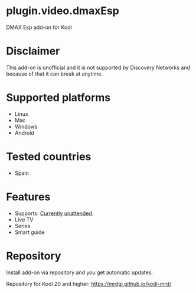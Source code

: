 # plugin.video.dmaxEsp
DMAX Esp add-on for Kodi

# Disclaimer
This add-on is unofficial and it is not supported by Discovery Networks and because of that it can break at anytime.

# Supported platforms
- Linux
- Mac
- Windows
- Android

# Tested countries
- Spain

# Features
- Supports: <a href="">Currently unattended</a>.
- Live TV
- Series
- Smart guide

# Repository
Install add-on via repository and you get automatic updates.

Repository for Kodi 20 and higher: https://mrdgi.github.io/kodi-mrd/